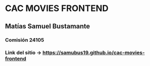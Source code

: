 # CAC MOVIES FRONTEND
## Matías Samuel Bustamante
### Comisión 24105
### Link del sitio -> https://samubus19.github.io/cac-movies-frontend
